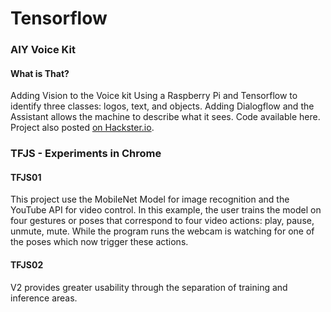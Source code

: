 # Tensorflow

### AIY Voice Kit 

#### What is That?
Adding Vision to the Voice kit
Using a Raspberry Pi and Tensorflow to identify three classes: logos, text, and objects. Adding Dialogflow and the Assistant allows the machine to describe what it sees. Code available here. Project also posted <a href="https://www.hackster.io/elizmyers/add-vision-to-the-aiy-voice-kit-e9ff3d">on Hackster.io</a>.


### TFJS - Experiments in Chrome

#### TFJS01
This project use the MobileNet Model for image recognition and the YouTube API for video control. In this example, the user trains the model on four gestures or poses that correspond to four video actions: play, pause, unmute, mute. While the program runs the webcam is watching for one of the poses which now trigger these actions.

#### TFJS02
V2 provides greater usability through the separation of training and inference areas. 


